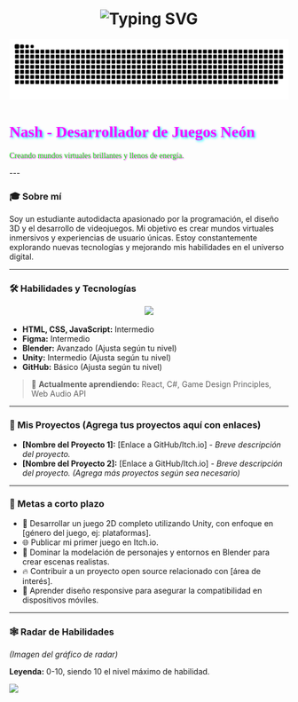 <h1 align="center">
  <img src="https://readme-typing-svg.demolab.com?font=Orbitron&size=30&pause=1000&color=AA00FF&center=true&vCenter=true&width=435&lines=Hi+there%2C+I'm+Nash+%F0%9F%91%8B" alt="Typing SVG" />
</h1>
<p align="center">
  <img src="https://raw.githubusercontent.com/Platane/snk/output/github-contribution-grid-snake.svg" alt="snake animation" />
</p>
<h1 style="color: #FF00FF; font-family: 'Press Start 2P'; text-shadow: 2px 2px 4px #00FFFF;">
  Nash - Desarrollador de Juegos Neón
</h1>

<p style="color: #00FF00; font-family: 'VCR OSD Mono'; text-shadow: 1px 1px 2px #FF00FF;">
  Creando mundos virtuales brillantes y llenos de energía.
</p>
---

### 🎓 Sobre mí

Soy un estudiante autodidacta apasionado por la programación, el diseño 3D y el desarrollo de videojuegos.  Mi objetivo es crear mundos virtuales inmersivos y experiencias de usuario únicas.  Estoy constantemente explorando nuevas tecnologías y mejorando mis habilidades en el universo digital.

---

### 🛠️ Habilidades y Tecnologías

<p align="center">
  <img src="https://skillicons.dev/icons?i=html,css,js,figma,blender,unity,github&theme=dark" />
</p>

* **HTML, CSS, JavaScript:** Intermedio
* **Figma:** Intermedio
* **Blender:** Avanzado (Ajusta según tu nivel)
* **Unity:** Intermedio (Ajusta según tu nivel)
* **GitHub:** Básico (Ajusta según tu nivel)

> 🧠 **Actualmente aprendiendo:** React, C#, Game Design Principles, Web Audio API

---

### 🎯 Mis Proyectos (Agrega tus proyectos aquí con enlaces)

* **[Nombre del Proyecto 1]:**  [Enlace a GitHub/Itch.io] - *Breve descripción del proyecto.*
* **[Nombre del Proyecto 2]:**  [Enlace a GitHub/Itch.io] - *Breve descripción del proyecto.*
*(Agrega más proyectos según sea necesario)*


---

### 🎯 Metas a corto plazo

- 🚀 Desarrollar un juego 2D completo utilizando Unity, con enfoque en [género del juego, ej: plataformas].
- 🌐 Publicar mi primer juego en Itch.io.
- 🎨 Dominar la modelación de personajes y entornos en Blender para crear escenas realistas.
- 🔥 Contribuir a un proyecto open source relacionado con [área de interés].
- 📱 Aprender diseño responsive para asegurar la compatibilidad en dispositivos móviles.


---

### 🕸️ Radar de Habilidades

*(Imagen del gráfico de radar)*

**Leyenda:**  0-10, siendo 10 el nivel máximo de habilidad.

<img src="https://quickchart.io/chart?c={
  type:'radar',
  data:{
    labels:['Frontend','Backend','3D','Lógica','Diseño','Game Dev'],
    datasets:[{
      label:'Nivel actual',
      backgroundColor:'rgba(170,0,255,0.3)',
      borderColor:'rgba(170,0,255,1)',
      pointBackgroundColor:'rgba(170,0,255,1)',
      data:[6,3,7,5,8,4]
    }]
  },
  options:{
    scale:{
      angleLines:{ color:'rgba(170,0,255,0.2)' },
      gridLines:{ color:'rgba(170,0,255,0.2)' },
      pointLabels:{ fontColor:'rgba(170,0,255,1)' },
      ticks:{ min:0, max:10, stepSize:2 }
    }
  }
}" width="500"/>










